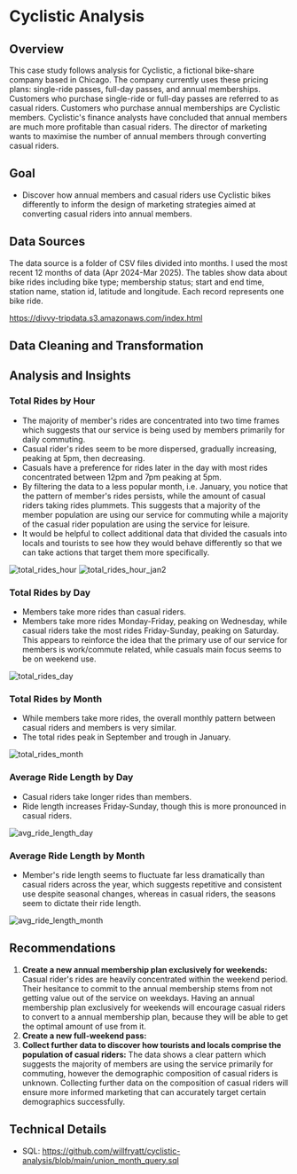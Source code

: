 # Cyclistic Analysis
## Overview
This case study follows analysis for Cyclistic, a fictional bike-share company based in Chicago. The company currently uses these pricing plans: single-ride passes, full-day passes, and annual memberships. Customers who purchase single-ride or full-day passes are referred to as casual riders.
Customers who purchase annual memberships are Cyclistic members. Cyclistic's finance analysts have concluded that annual members are much more profitable than casual riders. The director of marketing wants to maximise the number of annual members through converting casual riders.

## Goal
* Discover how annual members and casual riders use Cyclistic bikes differently to inform the design of marketing strategies aimed at converting casual riders into
annual members.
## Data Sources
The data source is a folder of CSV files divided into months. I used the most recent 12 months of data (Apr 2024-Mar 2025).
The tables show data about bike rides including bike type; membership status; start and end time, station name, station id, latitude and longitude. Each record represents one bike ride.

https://divvy-tripdata.s3.amazonaws.com/index.html
## Data Cleaning and Transformation

## Analysis and Insights
### Total Rides by Hour
* The majority of member's rides are concentrated into two time frames which suggests that our service is being used by members primarily for daily commuting.
* Casual rider's rides seem to be more dispersed, gradually increasing, peaking at 5pm, then decreasing.
* Casuals have a preference for rides later in the day with most rides concentrated between 12pm and 7pm peaking at 5pm.
* By filtering the data to a less popular month, i.e. January, you notice that the pattern of member's rides persists, while the amount of casual riders taking rides plummets. This suggests that a majority of the member population are using our service for commuting while a majority of the casual rider population are using the service for leisure.
* It would be helpful to collect additional data that divided the casuals into locals and tourists to see how they would behave differently so that we can take actions that target them more specifically.

![total_rides_hour](https://github.com/user-attachments/assets/86d4c670-5d06-4c82-8151-fb26944d4691)
![total_rides_hour_jan2](https://github.com/user-attachments/assets/fd92f1b2-8fcb-4391-819f-cfc493cd51e9)


### Total Rides by Day
* Members take more rides than casual riders.
* Members take more rides Monday-Friday, peaking on Wednesday, while casual riders take the most rides Friday-Sunday, peaking on Saturday. This appears to reinforce the idea that the primary use of our service for members is work/commute related, while casuals main focus seems to be on weekend use.

![total_rides_day](https://github.com/user-attachments/assets/c869cb2b-1bf8-44fa-b51e-6ac4a63bef40)


### Total Rides by Month
* While members take more rides, the overall monthly pattern between casual riders and members is very similar.
* The total rides peak in September and trough in January.

![total_rides_month](https://github.com/user-attachments/assets/3e77aece-ee75-42c3-98cd-a568e540855d)


### Average Ride Length by Day
* Casual riders take longer rides than members.
* Ride length increases Friday-Sunday, though this is more pronounced in casual riders.

![avg_ride_length_day](https://github.com/user-attachments/assets/0b84a0f3-420f-4167-b92e-b328cafe335b)


### Average Ride Length by Month
* Member's ride length seems to fluctuate far less dramatically than casual riders across the year, which suggests repetitive and consistent use despite seasonal changes, whereas in casual riders, the seasons seem to dictate their ride length.

![avg_ride_length_month](https://github.com/user-attachments/assets/f2b060d4-7421-4a67-ae3c-79959ed3597d)

## Recommendations
1. **Create a new annual membership plan exclusively for weekends:** Casual rider's rides are heavily concentrated within the weekend period. Their hesitance to commit to the annual membership stems from not getting value out of the service on weekdays. Having an annual membership plan exclusively for weekends will encourage casual riders to convert to a annual membership plan, because they will be able to get the optimal amount of use from it.
2. **Create a new full-weekend pass:**
3. **Collect further data to discover how tourists and locals comprise the population of casual riders:** The data shows a clear pattern which suggests the majority of members are using the service primarily for commuting, however the demographic composition of casual riders is unknown. Collecting further data on the composition of casual riders will ensure more informed marketing that can accurately target certain demographics successfully.

## Technical Details
* SQL: https://github.com/willfryatt/cyclistic-analysis/blob/main/union_month_query.sql
